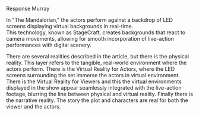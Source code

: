 Response Murray

In "The Mandalorian," the actors perform against a backdrop of LED screens displaying virtual backgrounds in real-time.   
This technology, known as StageCraft, creates backgrounds that react to camera movements, allowing for smooth incorporation of live-action performances with digital scenery.  

There are several realities described in the article, but there is the physical reality. This layer refers to the tangible, real-world environment where the actors perform. There is the Virtual Reality for Actors, where the LED screens surrounding the set immerse the actors in virtual environment. There is the Virtual Reality for Viewers and this the virtual environments displayed in the show appear seamlessly integrated with the live-action footage, blurring the line between physical and virtual reality. Finally there is the narrative reality. The story the plot and characters are real for both the viewer and the actors. 
